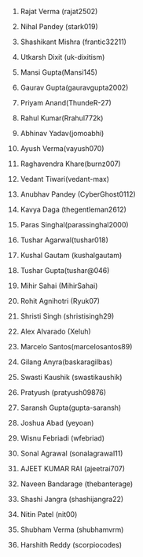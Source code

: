 1.  Rajat Verma (rajat2502)

2.  Nihal Pandey (stark019)

3.  Shashikant Mishra (frantic32211)

4.  Utkarsh Dixit (uk-dixitism)

5.  Mansi Gupta(Mansi145)

6.  Gaurav Gupta(gauravgupta2002)

7.  Priyam Anand(ThundeR-27)

8.  Rahul Kumar(Rrahul772k)

9.  Abhinav Yadav(jomoabhi)

10. Ayush Verma(vayush070)

11. Raghavendra Khare(burnz007)

12. Vedant Tiwari(vedant-max)

13. Anubhav Pandey (CyberGhost0112)

14. Kavya Daga (thegentleman2612)

15. Paras Singhal(parassinghal2000)

16. Tushar Agarwal(tushar018)

17. Kushal Gautam (kushalgautam)

18. Tushar Gupta(tushar\@046)

19. Mihir Sahai (MihirSahai)

20. Rohit Agnihotri (Ryuk07)

21. Shristi Singh (shristisingh29)

22. Alex Alvarado (Xeluh)

23. Marcelo Santos(marcelosantos89)

24. Gilang Anyra(baskaragilbas)

25. Swasti Kaushik (swastikaushik)

26. Pratyush (pratyush09876)

27. Saransh Gupta(gupta-saransh)

28. Joshua Abad (yeyoan)

29. Wisnu Febriadi (wfebriad)

30. Sonal Agrawal (sonalagrawal11)

31. AJEET KUMAR RAI (ajeetrai707)

32. Naveen Bandarage (thebanterage)

33. Shashi Jangra (shashijangra22)

34. Nitin Patel (nit00)

35. Shubham Verma (shubhamvrm)

36. Harshith Reddy (scorpiocodes)
